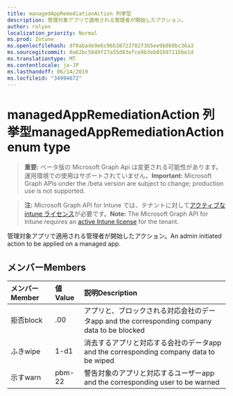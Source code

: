 ```yaml
---
title: managedAppRemediationAction 列挙型
description: 管理対象アプリで適用される管理者が開始したアクション。
author: rolyon
localization_priority: Normal
ms.prod: Intune
ms.openlocfilehash: df0abade9e6c96b38723702f3b5ee9b0b0bc36a3
ms.sourcegitcommit: 0a62bc5849f27a55d83efce9b3eb01b9711bbe1d
ms.translationtype: MT
ms.contentlocale: ja-JP
ms.lasthandoff: 06/14/2019
ms.locfileid: "34994672"
---
```

# <a name="managedappremediationaction-enum-type"></a><span data-ttu-id="bdf69-103">managedAppRemediationAction 列挙型</span><span class="sxs-lookup"><span data-stu-id="bdf69-103">managedAppRemediationAction enum type</span></span>

> <span data-ttu-id="bdf69-104">**重要:** ベータ版の Microsoft Graph Api は変更される可能性があります。運用環境での使用はサポートされていません。</span><span class="sxs-lookup"><span data-stu-id="bdf69-104">**Important:** Microsoft Graph APIs under the /beta version are subject to change; production use is not supported.</span></span>

> <span data-ttu-id="bdf69-105">**注:** Microsoft Graph API for Intune では、テナントに対して[アクティブな intune ライセンス](https://go.microsoft.com/fwlink/?linkid=839381)が必要です。</span><span class="sxs-lookup"><span data-stu-id="bdf69-105">**Note:** The Microsoft Graph API for Intune requires an [active Intune license](https://go.microsoft.com/fwlink/?linkid=839381) for the tenant.</span></span>

<span data-ttu-id="bdf69-106">管理対象アプリで適用される管理者が開始したアクション。</span><span class="sxs-lookup"><span data-stu-id="bdf69-106">An admin initiated action to be applied on a managed app.</span></span>

## <a name="members"></a><span data-ttu-id="bdf69-107">メンバー</span><span class="sxs-lookup"><span data-stu-id="bdf69-107">Members</span></span>
|<span data-ttu-id="bdf69-108">メンバー</span><span class="sxs-lookup"><span data-stu-id="bdf69-108">Member</span></span>|<span data-ttu-id="bdf69-109">値</span><span class="sxs-lookup"><span data-stu-id="bdf69-109">Value</span></span>|<span data-ttu-id="bdf69-110">説明</span><span class="sxs-lookup"><span data-stu-id="bdf69-110">Description</span></span>|
|:---|:---|:---|
|<span data-ttu-id="bdf69-111">拒否</span><span class="sxs-lookup"><span data-stu-id="bdf69-111">block</span></span>|<span data-ttu-id="bdf69-112">.0</span><span class="sxs-lookup"><span data-stu-id="bdf69-112">0</span></span>|<span data-ttu-id="bdf69-113">アプリと、ブロックされる対応会社のデータ</span><span class="sxs-lookup"><span data-stu-id="bdf69-113">app and the corresponding company data to be blocked</span></span>|
|<span data-ttu-id="bdf69-114">ふき</span><span class="sxs-lookup"><span data-stu-id="bdf69-114">wipe</span></span>|<span data-ttu-id="bdf69-115">1-d</span><span class="sxs-lookup"><span data-stu-id="bdf69-115">1</span></span>|<span data-ttu-id="bdf69-116">消去するアプリと対応する会社のデータ</span><span class="sxs-lookup"><span data-stu-id="bdf69-116">app and the corresponding company data to be wiped</span></span>|
|<span data-ttu-id="bdf69-117">示す</span><span class="sxs-lookup"><span data-stu-id="bdf69-117">warn</span></span>|<span data-ttu-id="bdf69-118">pbm-2</span><span class="sxs-lookup"><span data-stu-id="bdf69-118">2</span></span>|<span data-ttu-id="bdf69-119">警告対象のアプリと対応するユーザー</span><span class="sxs-lookup"><span data-stu-id="bdf69-119">app and the corresponding user to be warned</span></span>|





